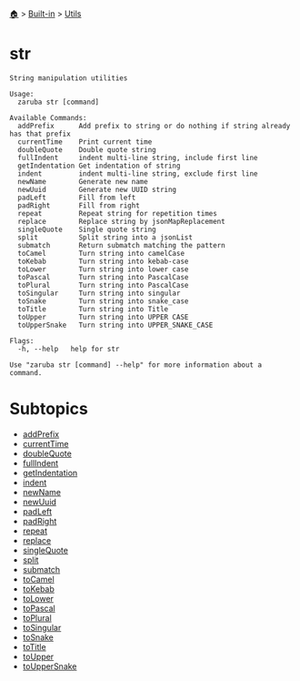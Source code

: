 <!--startTocHeader-->
[🏠](../../../README.md) > [Built-in](../../README.md) > [Utils](../README.md)
# str
<!--endTocHeader-->

```
String manipulation utilities

Usage:
  zaruba str [command]

Available Commands:
  addPrefix      Add prefix to string or do nothing if string already has that prefix
  currentTime    Print current time
  doubleQuote    Double quote string
  fullIndent     indent multi-line string, include first line
  getIndentation Get indentation of string
  indent         indent multi-line string, exclude first line
  newName        Generate new name
  newUuid        Generate new UUID string
  padLeft        Fill from left
  padRight       Fill from right
  repeat         Repeat string for repetition times
  replace        Replace string by jsonMapReplacement
  singleQuote    Single quote string
  split          Split string into a jsonList
  submatch       Return submatch matching the pattern
  toCamel        Turn string into camelCase
  toKebab        Turn string into kebab-case
  toLower        Turn string into lower case
  toPascal       Turn string into PascalCase
  toPlural       Turn string into PascalCase
  toSingular     Turn string into singular
  toSnake        Turn string into snake_case
  toTitle        Turn string into Title
  toUpper        Turn string into UPPER CASE
  toUpperSnake   Turn string into UPPER_SNAKE_CASE

Flags:
  -h, --help   help for str

Use "zaruba str [command] --help" for more information about a command.

```

<!--startTocSubtopic-->
# Subtopics
- [addPrefix](add-prefix.md)
- [currentTime](current-time.md)
- [doubleQuote](double-quote.md)
- [fullIndent](full-indent.md)
- [getIndentation](get-indentation.md)
- [indent](indent.md)
- [newName](new-name.md)
- [newUuid](new-uuid.md)
- [padLeft](pad-left.md)
- [padRight](pad-right.md)
- [repeat](repeat.md)
- [replace](replace.md)
- [singleQuote](single-quote.md)
- [split](split.md)
- [submatch](submatch.md)
- [toCamel](to-camel.md)
- [toKebab](to-kebab.md)
- [toLower](to-lower.md)
- [toPascal](to-pascal.md)
- [toPlural](to-plural.md)
- [toSingular](to-singular.md)
- [toSnake](to-snake.md)
- [toTitle](to-title.md)
- [toUpper](to-upper.md)
- [toUpperSnake](to-upper-snake.md)
<!--endTocSubtopic-->